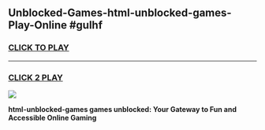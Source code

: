 
## Unblocked-Games-html-unblocked-games-Play-Online #gulhf
<h3>
<a href="https://news.freeplayer.one?title=html-unblocked-games&ref=3">CLICK TO PLAY</a></h3>
<hr>

<h3>
<a href="https://news.freeplayer.one?title=html-unblocked-games&ref=3">CLICK 2 PLAY</a>
  
</h3>

<a href="https://news.freeplayer.one?title=html-unblocked-games&ref=3"><img src="https://clearcache.store/games.png"></a>


**html-unblocked-games games unblocked: Your Gateway to Fun and Accessible Online Gaming**
